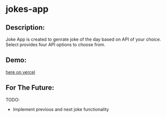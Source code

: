 # jokes-app

## Description:

Joke App is created to genrate joke of the day based on API of your choice. Select provides four API options to choose from.

## Demo: 
[here on vercel](https://jokes-app-peach.vercel.app/)
## For The Future:

TODO:
- Implement previous and next joke functionality

